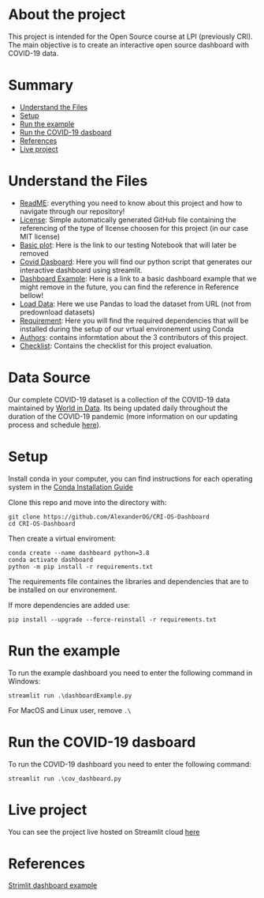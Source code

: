 # About the project
This project is intended for the Open Source course at LPI (previously CRI). The main objective is to create an interactive open source dashboard with COVID-19 data.

# Summary
- [Understand the Files](#understand-the-files)
- [Setup](#setup)
- [Run the example](#run-the-example)
- [Run the COVID-19 dasboard](#run-the-covid-19-dasboard)
- [References](#references)
- [Live project](#live-project)

# Understand the Files
- [ReadME](https://github.com/AlexanderOG/CRI-OS-Dashboard/blob/main/README.md): everything you need to know about this project and how to navigate through our repository!
- [License](https://github.com/AlexanderOG/CRI-OS-Dashboard/blob/main/LICENSE): Simple automatically generated GitHub file containing the referencing of the type of lIcense choosen for this project (in our case MIT license)
- [Basic plot](https://github.com/AlexanderOG/CRI-OS-Dashboard/blob/main/basic_plot.ipynb): Here is the link to our testing Notebook that will later be removed
- [Covid Dasboard](https://github.com/AlexanderOG/CRI-OS-Dashboard/blob/main/cov_dashboard.py): Here you will find our python script that generates our interactive dashboard using streamlit.
- [Dashboard Example](https://github.com/AlexanderOG/CRI-OS-Dashboard/blob/main/dashboardExample.py): Here is a link to a basic dashboard example that we might remove in the future, you can find the reference in Reference bellow!
- [Load Data](https://github.com/AlexanderOG/CRI-OS-Dashboard/blob/main/loadData.py): Here we use Pandas to load the dataset from URL (not from predownload datasets)
- [Requirement](https://github.com/AlexanderOG/CRI-OS-Dashboard/blob/main/requirements.txt): Here you will find the required dependencies that will be installed during the setup of our vrtual environement using Conda
- [Authors](): contains informtation about the 3 contributors of this project.
- [Checklist](): Contains the checklist for this project evaluation.


# Data Source
Our complete COVID-19 dataset is a collection of the COVID-19 data maintained by [World in Data](https://ourworldindata.org/coronavirus). Its being updated daily throughout the duration of the COVID-19 pandemic (more information on our updating process and schedule [here](https://covid-docs.ourworldindata.org/en/latest/data-pipeline.html#overview)). 


# Setup
Install conda in your computer, you can find instructions for each operating system in the [Conda Installation Guide](https://docs.conda.io/projects/conda/en/latest/user-guide/install/index.html)

Clone this repo and move into the directory with:
```
git clone https://github.com/AlexanderOG/CRI-OS-Dashboard
cd CRI-OS-Dashboard
```

Then create a virtual enviroment:
``` 
conda create --name dashboard python=3.8
conda activate dashboard
python -m pip install -r requirements.txt
```
The requirements file containes the libraries and dependencies that are to be installed on our environement.

If more dependencies are added use:
```
pip install --upgrade --force-reinstall -r requirements.txt
```

# Run the example
To run the example dashboard you need to enter the following command in Windows:
```
streamlit run .\dashboardExample.py 
```
For MacOS and Linux user, remove ``` .\ ```

# Run the COVID-19 dasboard
To run the COVID-19 dashboard you need to enter the following command:
```
streamlit run .\cov_dashboard.py 
```

# Live project
You can see the project live hosted on Streamlit cloud [here](https://share.streamlit.io/alexanderog/cri-os-dashboard/main/cov_dashboard.py)

# References
[Strimlit dashboard example](https://towardsdatascience.com/a-multi-page-interactive-dashboard-with-streamlit-and-plotly-c3182443871a)
